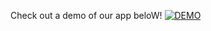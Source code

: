 Check out a demo of our app beloW!
[![DEMO](https://img.youtube.com/vi/9tQWLg4E90M/0.jpg)](https://www.youtube.com/watch?v=9tQWLg4E90M "CAMPUS CONNECT DEMO")
